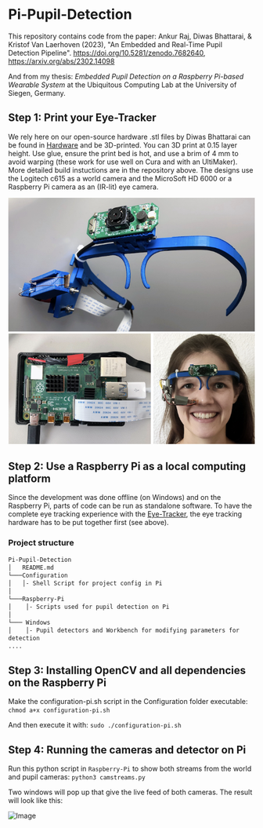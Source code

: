 # Pi-Pupil-Detection
This repository contains code from the paper: 
Ankur Raj, Diwas Bhattarai, & Kristof Van Laerhoven (2023), "An Embedded and Real-Time Pupil Detection Pipeline". https://doi.org/10.5281/zenodo.7682640, https://arxiv.org/abs/2302.14098

And from my thesis: *Embedded Pupil Detection on a Raspberry Pi-based Wearable System* at the Ubiquitous Computing Lab at the University of Siegen, Germany.

## Step 1: Print your Eye-Tracker
We rely here on our open-source hardware .stl files by Diwas Bhattarai can be found in [Hardware](https://github.com/Lifestohack/masterthesis-eye-tracker/tree/master/models) and be 3D-printed. You can 3D print at 0.15 layer height. Use glue, ensure the print bed is hot, and use a brim of 4 mm to avoid warping (these work for use well on Cura and with an UltiMaker).
More detailed build instuctions are in the repository above. The designs use the Logitech c615 as a world camera and the MicroSoft HD 6000 or a Raspberry Pi camera as an (IR-lit) eye camera.

![Image](overview.png)

## Step 2: Use a Raspberry Pi as a local computing platform 
Since the development was done offline (on Windows) and on the Raspberry Pi, parts of code can be run as standalone software.
To have the complete eye tracking experience with the [Eye-Tracker](https://github.com/Lifestohack/masterthesis-eye-tracker/tree/master/models), the eye tracking hardware has to be put together first (see above).

### Project structure
```
Pi-Pupil-Detection
│   README.md
└───Configuration
│   │- Shell Script for project config in Pi
│
└───Raspberry-Pi
│    │- Scripts used for pupil detection on Pi   
│    
└─── Windows
│    │- Pupil detectors and Workbench for modifying parameters for detection  
....

```
## Step 3: Installing OpenCV and all dependencies on the Raspberry Pi
Make the configuration-pi.sh script in the Configuration folder executable: 
```chmod a+x configuration-pi.sh```

And then execute it with:
```sudo ./configuration-pi.sh```
## Step 4: Running the cameras and detector on Pi
Run this python script in ```Raspberry-Pi``` to show both streams from the world and pupil cameras:
```python3 camstreams.py```

Two windows will pop up that give the live feed of both cameras. The result will look like this:

![Image](camstreams.jpg)


